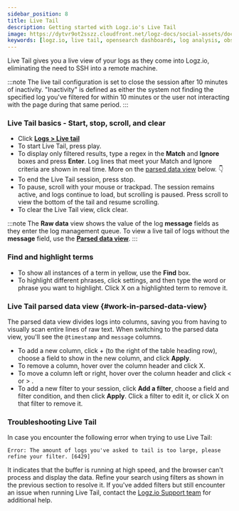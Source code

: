 ```yaml
---
sidebar_position: 8
title: Live Tail
description: Getting started with Logz.io's Live Tail
image: https://dytvr9ot2sszz.cloudfront.net/logz-docs/social-assets/docs-social.jpg
keywords: [logz.io, live tail, opensearch dashboards, log analysis, observability]
---
```


Live Tail gives you a live view of your logs as they come into Logz.io, eliminating the need to SSH into a remote machine.

:::note
The live tail configuration is set to close the session after 10 minutes of inactivity. "Inactivity" is defined as either the system not finding the specified log you've filtered for within 10 minutes or the user not interacting with the page during that same period.
::: 

### Live Tail basics - Start, stop, scroll, and clear

* Click [**Logs > Live tail**](https://app.logz.io/#/dashboard/live-tail)
* To start Live Tail, press <i class="li li-play"></i> play.
* To display only filtered results,
  type a regex in the **Match** and **Ignore** boxes and press **Enter**.
  Log lines that meet your Match and Ignore criteria are shown in real time.
  More on the [parsed data view](/docs/user-guide/log-management/live-tail#work-in-parsed-data-view) below.&nbsp;👇
* To end the Live Tail session,
  press <i class="li li-stop"></i> stop.
* To pause, scroll with your mouse or trackpad.
  The session remains active, and logs continue to load, but scrolling is paused. Press scroll to view the bottom of the tail and resume scrolling.
* To clear the Live Tail view,
  click <i class="li li-clear"></i> clear.
 
:::note
The **Raw data** view shows the value of the log **message** fields as they enter the log management queue. To view a live tail of logs without the **message** field, use the [**Parsed data view**](#work-in-parsed-data-view).
:::

### Find and highlight terms



* To show all instances of a term in yellow,
  use the **Find** box.
* To highlight different phrases,
  click <i class="fas fa-ellipsis-h"></i> settings,
  and then type the word or phrase you want to highlight.
  Click X<i class="li li-x"></i> on a highlighted term to remove it.

### Live Tail parsed data view {#work-in-parsed-data-view}

The parsed data view divides logs into columns, saving you from having to visually scan entire lines of raw text.
When switching to the parsed data view, you'll see the `@timestamp` and `message` columns.


* To add a new column,
  click +<i class="li li-plus"></i> (to the right of the table heading row),
  choose a field to show in the new column, and click **Apply**.
* To remove a column,
  hover over the column header and click X<i class="li li-x"></i>.
* To move a column left or right,
  hover over the column header and click < <i class="li li-left-arrow"></i> or > <i class="li li-right-arrow"></i>.
* To add a new filter to your session,
  click **Add a filter**,
  choose a field and filter condition,
  and then click **Apply**.
  Click a filter to edit it,
  or click X<i class="li li-x"></i> on that filter to remove it.

### Troubleshooting Live Tail

In case you encounter the following error when trying to use Live Tail:

`Error: The amount of logs you've asked to tail is too large, please refine your filter. [6429]`

It indicates that the buffer is running at high speed, and the browser can't process and display the data. Refine your search using filters as shown in the previous section to resolve it. If you've added filters but still encounter an issue when running Live Tail, contact the [Logz.io Support team](mailto:help@logz.io) for additional help.